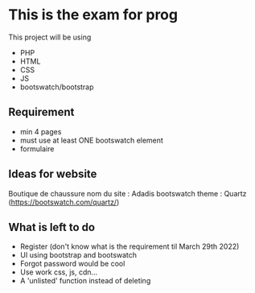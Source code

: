 # This is the exam for prog
This project will be using
- PHP
- HTML
- CSS
- JS
- bootswatch/bootstrap

## Requirement
- min 4 pages
- must use at least ONE bootswatch element
- formulaire

## Ideas for website
Boutique de chaussure
nom du site : Adadis
bootswatch theme : Quartz (https://bootswatch.com/quartz/)

## What is left to do 
- Register  (don't know what is the requirement til March 29th 2022)
- UI using bootstrap and bootswatch
- Forgot password would be cool
- Use work css, js, cdn...
- A 'unlisted' function instead of deleting